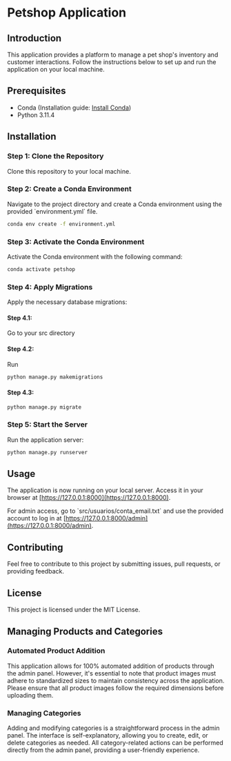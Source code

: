 # Petshop Application

## Introduction

This application provides a platform to manage a pet shop's inventory and customer interactions. Follow the instructions below to set up and run the application on your local machine.

## Prerequisites

- Conda (Installation guide: [Install Conda](https://docs.conda.io/projects/conda/en/stable/user-guide/install/index.html))
- Python 3.11.4

## Installation

### Step 1: Clone the Repository

Clone this repository to your local machine.

### Step 2: Create a Conda Environment

Navigate to the project directory and create a Conda environment using the provided \`environment.yml\` file.

```bash
conda env create -f environment.yml
```

### Step 3: Activate the Conda Environment

Activate the Conda environment with the following command:

```bash
conda activate petshop
```

### Step 4: Apply Migrations

Apply the necessary database migrations:

#### Step 4.1:

Go to your src directory

#### Step 4.2:

Run
```bash
python manage.py makemigrations
```

#### Step 4.3:
```bash
python manage.py migrate
```

### Step 5: Start the Server

Run the application server:

```bash
python manage.py runserver
```

## Usage

The application is now running on your local server. Access it in your browser at [https://127.0.0.1:8000](https://127.0.0.1:8000).

For admin access, go to \`src/usuarios/conta_email.txt\` and use the provided account to log in at [https://127.0.0.1:8000/admin](https://127.0.0.1:8000/admin).

## Contributing

Feel free to contribute to this project by submitting issues, pull requests, or providing feedback.

## License

This project is licensed under the MIT License.


## Managing Products and Categories

### Automated Product Addition

This application allows for 100% automated addition of products through the admin panel. However, it's essential to note that product images must adhere to standardized sizes to maintain consistency across the application. Please ensure that all product images follow the required dimensions before uploading them.

### Managing Categories

Adding and modifying categories is a straightforward process in the admin panel. The interface is self-explanatory, allowing you to create, edit, or delete categories as needed. All category-related actions can be performed directly from the admin panel, providing a user-friendly experience.
